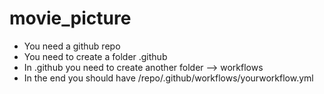# movie_picture
- You need a github repo
- You need to create a folder .github
- In .github you need to create another folder --> workflows
- In the end you should have /repo/.github/workflows/yourworkflow.yml